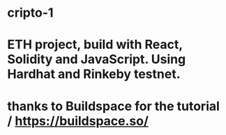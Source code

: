# cripto-1
# ETH project, build with React, Solidity and JavaScript. Using Hardhat and Rinkeby testnet.
# thanks to Buildspace for the tutorial / https://buildspace.so/
